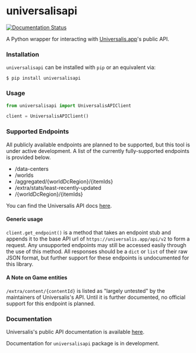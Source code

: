 # universalisapi

[![Documentation Status](https://readthedocs.org/projects/universalisapi/badge/?version=latest)](https://universalisapi.readthedocs.io/en/latest/?badge=latest)

A Python wrapper for interacting with [Universalis.app](https://universalis.app)'s public API.

### Installation

`universalisapi` can be installed with `pip` or an equivalent via:

```console
$ pip install universalisapi
```

### Usage

```python
from universalisapi import UniversalisAPIClient

client = UniversalisAPIClient()
```

### Supported Endpoints

All publicly available endpoints are planned to be supported, but this tool is under active development. A list of the
currently fully-supported endpoints is provided below.

- /data-centers
- /worlds
- /aggregated/{worldDcRegion}/{itemIds}
- /extra/stats/least-recently-updated
- /{worldDcRegion}/{itemIds}

You can find the Universalis API docs [here](https://docs.universalis.app).


#### Generic usage

`client.get_endpoint()` is a method that takes an endpoint stub and appends it to the base API url of
`https://universalis.app/api/v2` to form a request. Any unsupported endpoints may still be accessed easily through the
use of this method. All responses should be a `dict` or `list` of their raw JSON format, but further support for these
endpoints is undocumented for this library.

#### A Note on Game entities

`/extra/content/{contentId}` is listed as "largely untested" by the maintainers of Universalis's API. Until it is
further documented, no official support for this endpoint is planned.

### Documentation

Universalis's public API documentation is available [here](https://docs.universalis.app).

Documentation for `universalisapi` package is in development.
